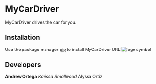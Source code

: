 # MyCarDriver 
MyCarDriver drives the car for you.
## Installation
Use the package manager [pip](https://pypi.org/project/pip/) to install MyCarDriver
URL:![logo symbol](https://cdn3.iconfinder.com/data/icons/logos-and-brands-adobe/512/267_Python-512.png)

## Developers
**Andrew Ortega**
*Karissa Smallwood*
Alyssa Ortiz

